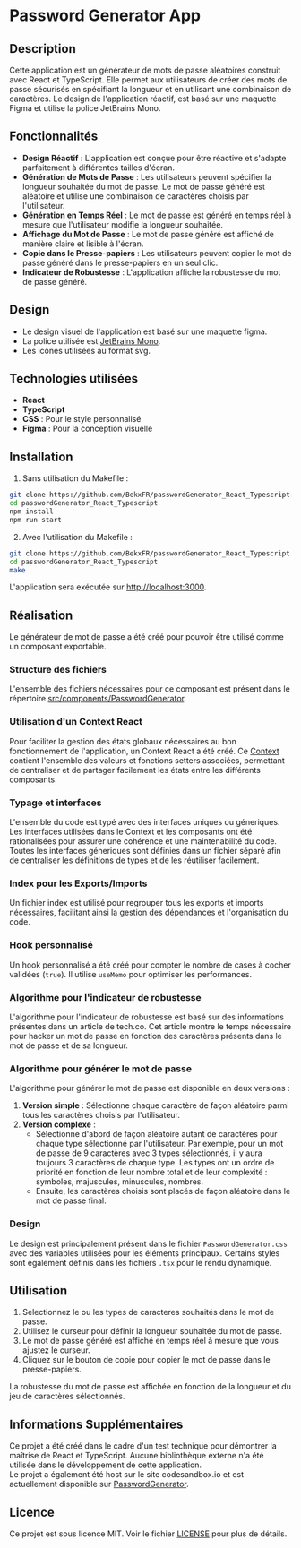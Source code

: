 # Password Generator App

## Description

Cette application est un générateur de mots de passe aléatoires construit avec React et TypeScript. Elle permet aux utilisateurs de créer des mots de passe sécurisés en spécifiant la longueur et en utilisant une combinaison de caractères. Le design de l'application réactif, est basé sur une maquette Figma et utilise la police JetBrains Mono.

## Fonctionnalités

- **Design Réactif** : L'application est conçue pour être réactive et s'adapte parfaitement à différentes tailles d'écran.
- **Génération de Mots de Passe** : Les utilisateurs peuvent spécifier la longueur souhaitée du mot de passe. Le mot de passe généré est aléatoire et utilise une combinaison de caractères choisis par l'utilisateur.
- **Génération en Temps Réel** : Le mot de passe est généré en temps réel à mesure que l'utilisateur modifie la longueur souhaitée.
- **Affichage du Mot de Passe** : Le mot de passe généré est affiché de manière claire et lisible à l'écran.
- **Copie dans le Presse-papiers** : Les utilisateurs peuvent copier le mot de passe généré dans le presse-papiers en un seul clic.
- **Indicateur de Robustesse** : L'application affiche la robustesse du mot de passe généré.

## Design

- Le design visuel de l'application est basé sur une maquette figma.
- La police utilisée est [JetBrains Mono](https://fonts.google.com/specimen/JetBrains+Mono).
- Les icônes utilisées au format svg.

## Technologies utilisées

- **React**
- **TypeScript**
- **CSS** : Pour le style personnalisé
- **Figma** : Pour la conception visuelle

## Installation

1. Sans utilisation du Makefile :

```bash
git clone https://github.com/BekxFR/passwordGenerator_React_Typescript.git
cd passwordGenerator_React_Typescript
npm install
npm run start
```

2. Avec l'utilisation du Makefile :

```bash
git clone https://github.com/BekxFR/passwordGenerator_React_Typescript.git
cd passwordGenerator_React_Typescript
make
```

L'application sera exécutée sur [http://localhost:3000](http://localhost:3000).

## Réalisation

Le générateur de mot de passe a été créé pour pouvoir être utilisé comme un composant exportable.

### Structure des fichiers

L'ensemble des fichiers nécessaires pour ce composant est présent dans le répertoire [src/components/PasswordGenerator](https://github.com/BekxFR/passwordGenerator_React_Typescript/tree/main/src/components/PasswordGenerator).

### Utilisation d'un Context React

Pour faciliter la gestion des états globaux nécessaires au bon fonctionnement de l'application, un Context React a été créé. Ce [Context](https://github.com/BekxFR/passwordGenerator_React_Typescript/tree/main/src/components/PasswordGenerator/context) contient l'ensemble des valeurs et fonctions setters associées, permettant de centraliser et de partager facilement les états entre les différents composants.

### Typage et interfaces

L'ensemble du code est typé avec des interfaces uniques ou géneriques. Les interfaces utilisées dans le Context et les composants ont été rationalisées pour assurer une cohérence et une maintenabilité du code. Toutes les interfaces géneriques sont définies dans un fichier séparé afin de centraliser les définitions de types et de les réutiliser facilement.

### Index pour les Exports/Imports

Un fichier index est utilisé pour regrouper tous les exports et imports nécessaires, facilitant ainsi la gestion des dépendances et l'organisation du code.

### Hook personnalisé

Un hook personnalisé a été créé pour compter le nombre de cases à cocher validées (`true`). Il utilise `useMemo` pour optimiser les performances.

### Algorithme pour l'indicateur de robustesse

L'algorithme pour l'indicateur de robustesse est basé sur des informations présentes dans un article de tech.co. Cet article montre le temps nécessaire pour hacker un mot de passe en fonction des caractères présents dans le mot de passe et de sa longueur.

### Algorithme pour générer le mot de passe

L'algorithme pour générer le mot de passe est disponible en deux versions :

1. **Version simple** : Sélectionne chaque caractère de façon aléatoire parmi tous les caractères choisis par l'utilisateur.
2. **Version complexe** :
   - Sélectionne d'abord de façon aléatoire autant de caractères pour chaque type sélectionné par l'utilisateur. Par exemple, pour un mot de passe de 9 caractères avec 3 types sélectionnés, il y aura toujours 3 caractères de chaque type. Les types ont un ordre de priorité en fonction de leur nombre total et de leur complexité : symboles, majuscules, minuscules, nombres.
   - Ensuite, les caractères choisis sont placés de façon aléatoire dans le mot de passe final.

### Design

Le design est principalement présent dans le fichier `PasswordGenerator.css` avec des variables utilisées pour les éléments principaux. Certains styles sont également définis dans les fichiers `.tsx` pour le rendu dynamique.

## Utilisation

1. Selectionnez le ou les types de caracteres souhaités dans le mot de passe.
2. Utilisez le curseur pour définir la longueur souhaitée du mot de passe.
3. Le mot de passe généré est affiché en temps réel à mesure que vous ajustez le curseur.
4. Cliquez sur le bouton de copie pour copier le mot de passe dans le presse-papiers.

La robustesse du mot de passe est affichée en fonction de la longueur et du jeu de caractères sélectionnés.

## Informations Supplémentaires

Ce projet a été créé dans le cadre d'un test technique pour démontrer la maîtrise de React et TypeScript. Aucune bibliothèque externe n'a été utilisée dans le développement de cette application.  
Le projet a également été host sur le site codesandbox.io et est actuellement disponible sur [PasswordGenerator](https://wm3rwh-3000.csb.app/).

## Licence

Ce projet est sous licence MIT. Voir le fichier [LICENSE](LICENSE) pour plus de détails.
